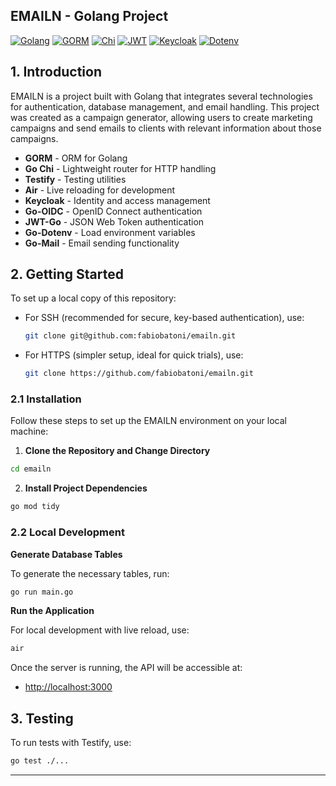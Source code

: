 ## EMAILN - Golang Project

[![Golang](https://img.shields.io/badge/-Golang-00ADD8?logo=go&logoColor=white&style=for-the-badge)](https://go.dev/)
[![GORM](https://img.shields.io/badge/-GORM-720026?logo=go&logoColor=white&style=for-the-badge)](https://gorm.io/)
[![Chi](https://img.shields.io/badge/-Go%20Chi-00BFFF?logo=go&logoColor=white&style=for-the-badge)](https://github.com/go-chi/chi)
[![JWT](https://img.shields.io/badge/-JWT-000000?logo=jsonwebtokens&logoColor=white&style=for-the-badge)](https://jwt.io/)
[![Keycloak](https://img.shields.io/badge/-Keycloak-0078D7?logo=keycloak&logoColor=white&style=for-the-badge)](https://www.keycloak.org/)
[![Dotenv](https://img.shields.io/badge/-Go%20Dotenv-4CAF50?logo=dotenv&logoColor=white&style=for-the-badge)](https://github.com/joho/godotenv)

## 1. Introduction

EMAILN is a project built with Golang that integrates several technologies for authentication, database management, and email handling. This project was created as a campaign generator, allowing users to create marketing campaigns and send emails to clients with relevant information about those campaigns.

- **GORM** - ORM for Golang
- **Go Chi** - Lightweight router for HTTP handling
- **Testify** - Testing utilities
- **Air** - Live reloading for development
- **Keycloak** - Identity and access management
- **Go-OIDC** - OpenID Connect authentication
- **JWT-Go** - JSON Web Token authentication
- **Go-Dotenv** - Load environment variables
- **Go-Mail** - Email sending functionality

## 2. Getting Started

To set up a local copy of this repository:

- For SSH (recommended for secure, key-based authentication), use:

  ```bash
  git clone git@github.com:fabiobatoni/emailn.git
  ```

- For HTTPS (simpler setup, ideal for quick trials), use:

  ```bash
  git clone https://github.com/fabiobatoni/emailn.git
  ```

### 2.1 Installation

Follow these steps to set up the EMAILN environment on your local machine:

1. **Clone the Repository and Change Directory**

```bash
cd emailn
```

2. **Install Project Dependencies**

```bash
go mod tidy
```

### 2.2 Local Development

**Generate Database Tables**

To generate the necessary tables, run:

```bash
go run main.go
```

**Run the Application**

For local development with live reload, use:

```bash
air
```

Once the server is running, the API will be accessible at:

- [http://localhost:3000](http://localhost:3000)

## 3. Testing

To run tests with Testify, use:

```bash
go test ./...
```

---


